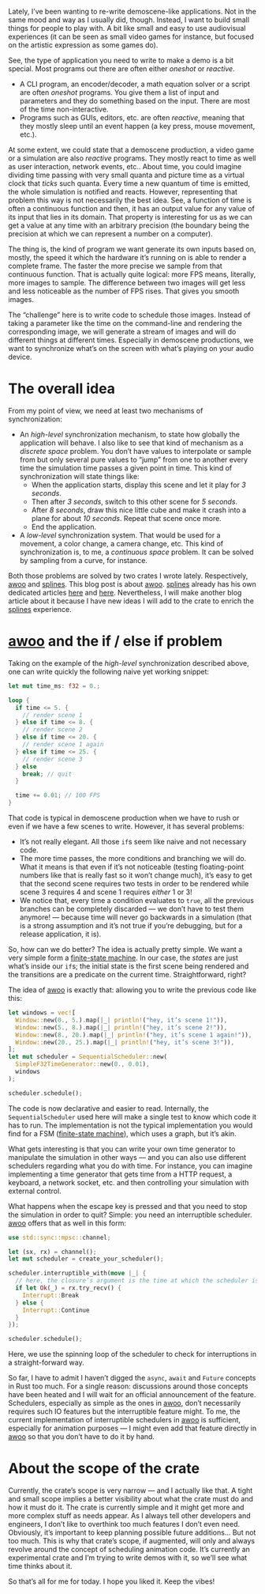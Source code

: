 Lately, I’ve been wanting to re-write demoscene-like applications. Not in the same mood and way as
I usually did, though. Instead, I want to build small things for people to play with. A bit like
small and easy to use audiovisual experiences (it can be seen as small video games for instance,
but focused on the artistic expression as some games do).

See, the type of application you need to write to make a demo is a bit special. Most programs out
there are often either _oneshot_ or _reactive_.

  - A CLI program, an encoder/decoder, a math equation solver or a script are often _oneshot_
    programs. You give them a list of input and parameters and they do something based on the input.
    There are most of the time non-interactive.
  - Programs such as GUIs, editors, etc. are often _reactive_, meaning that they mostly sleep until
    an event happen (a key press, mouse movement, etc.).

At some extent, we could state that a demoscene production, a video game or a simulation are also
_reactive_ programs. They mostly react to time as well as user interaction, network events, etc..
About time, you could imagine dividing time passing with very small quanta and picture time as a
virtual clock that _ticks_ such quanta. Every time a new quantum of time is emitted, the whole
simulation is notified and reacts. However, representing that problem this way is not necessarily
the best idea. See, a function of time is often a continuous function and then, it has an output
value for any value of its input that lies in its domain. That property is interesting for us as we
can get a value at any time with an arbitrary precision (the boundary being the precision at which
we can represent a number on a computer).

The thing is, the kind of program we want generate its own inputs based on, mostly, the speed it
which the hardware it’s running on is able to render a complete frame. The faster the more precise
we sample from that continuous function. That is actually quite logical: more FPS means, literally,
more images to sample. The difference between two images will get less and less noticeable as the
number of FPS rises. That gives you smooth images.

The “challenge” here is to write code to schedule those images. Instead of taking a parameter like
the time on the command-line and rendering the corresponding image, we will generate a stream of
images and will do different things at different times. Especially in demoscene productions, we want
to synchronize what’s on the screen with what’s playing on your audio device.

# The overall idea

From my point of view, we need at least two mechanisms of synchronization:

  - An *high-level* synchronization mechanism, to state how globally the application will behave.
    I also like to see that kind of mechanism as a _discrete space_ problem. You don’t have values
    to interpolate or sample from but only several pure values to “jump” from one to another every
    time the simulation time passes a given point in time. This kind of synchronization will state
    things like:
    - When the application starts, display this scene and let it play for _3 seconds_.
    - Then after _3 seconds_, switch to this other scene for _5 seconds_.
    - After _8 seconds_, draw this nice little cube and make it crash into a plane for about _10
      seconds_. Repeat that scene once more.
    - End the application.
  - A *low-level* synchronization system. That would be used for a movement, a color change, a
    camera change, etc. This kind of synchronization is, to me, a _continuous space_ problem. It
    can be solved by sampling from a curve, for instance.

Both those problems are solved by two crates I wrote lately. Respectively, [awoo] and [splines].
This blog post is about [awoo]. [splines] already has his own dedicated articles
[here](https://phaazon.net/blog/splines-introduction) and
[here](https://phaazon.net/blog/splines-1.0.0-rc.1). Nevertheless, I will make another blog article
about it because I have new ideas I will add to the crate to enrich the [splines] experience.

# [awoo] and the if / else if problem

Taking on the example of the *high-level* synchronization described above, one can write quickly the
following naive yet working snippet:

```rust
let mut time_ms: f32 = 0.;

loop {
  if time <= 5. {
    // render scene 1
  } else if time <= 8. {
    // render scene 2
  } else if time <= 20. {
    // render scene 1 again
  } else if time <= 25. {
    // render scene 3
  } else
    break; // quit
  }

  time += 0.01; // 100 FPS
}
```

That code is typical in demoscene production when we have to rush or even if we have a few scenes
to write. However, it has several problems:

  - It’s not really elegant. All those `if`s seem like naive and not necessary code.
  - The more time passes, the more conditions and branching we will do. What it means is that even
    if it’s not noticeable (testing floating-point numbers like that is really fast so it won’t
    change much), it’s easy to get that the second scene requires two tests in order to be rendered
    while scene 3 requires 4 and scene 1 requires _either_ 1 or 3!
  - We notice that, every time a condition evaluates to `true`, all the previous branches can be
    completely discarded — we don’t have to test them anymore! — because time will never go
    backwards in a simulation (that is a strong assumption and it’s not true if you’re debugging,
    but for a release application, it is).

So, how can we do better? The idea is actually pretty simple. We want a very simple form a
[finite-state machine]. In our case, the _states_ are just what’s inside our `if`s; the initial
state is the first scene being rendered and the transitions are a predicate on the current time.
Straightforward, right?

The idea of [awoo] is exactly that: allowing you to write the previous code like this:

```rust
let windows = vec![
  Window::new(0., 5.).map(|_| println!("hey, it’s scene 1!")),
  Window::new(5., 8.).map(|_| println!("hey, it’s scene 2!")),
  Window::new(8., 20.).map(|_| println!("hey, it’s scene 1 again!")),
  Window::new(20., 25.).map(|_| println!("hey, it’s scene 3!")),
];
let mut scheduler = SequentialScheduler::new(
  SimpleF32TimeGenerator::new(0., 0.01),
  windows
);

scheduler.schedule();
```

The code is now declarative and easier to read. Internally, the `SequentialScheduler` used here
will make a single test to know which code it has to run. The implementation is not the typical
implementation you would find for a FSM ([finite-state machine]), which uses a graph, but it’s akin.

What gets interesting is that you can write your own time generator to manipulate the simulation in
other ways — and you can also use different schedulers regarding what you do with time. For
instance, you can imagine implementing a time generator that gets time from a HTTP request, a
keyboard, a network socket, etc. and then controlling your simulation with external control.

What happens when the escape key is pressed and that you need to stop the simulation in order to
quit? Simple: you need an interruptible scheduler. [awoo] offers that as well in this form:

```rust
use std::sync::mpsc::channel;

let (sx, rx) = channel();
let mut scheduler = create_your_scheduler();

scheduler.interruptible_with(move |_| {
  // here, the closure’s argument is the time at which the scheduler is checking for interruptions
  if let Ok(_) = rx.try_recv() {
    Interrupt::Break
  } else {
    Interrupt::Continue
  }
});

scheduler.schedule();
```

Here, we use the spinning loop of the scheduler to check for interruptions in a straight-forward
way.

So far, I have to admit I haven’t digged the `async`, `await` and `Future` concepts in Rust too
much. For a single reason: discussions around those concepts have been heated and I will wait for an
official announcement of the feature. Schedulers, especially as simple as the ones in [awoo], don’t
necessarily requires such IO features but the interruptible feature might. To me, the current
implementation of interruptible schedulers in [awoo] is sufficient, especially for animation
purposes — I might even add that feature directly in [awoo] so that you don’t have to do it by hand.

# About the scope of the crate

Currently, the crate’s scope is very narrow — and I actually like that. A tight and small scope
implies a better visibility about what the crate must do and how it must do it. The crate is
currently simple and it might get more and more complex stuff as needs appear. As I always tell
other developers and engineers, I don’t like to overthink too much features I don’t even need.
Obviously, it’s important to keep planning possible future additions… But not too much. This is why
that crate’s scope, if augmented, will only and always revolve around the concept of scheduling
animation code. It’s currently an experimental crate and I’m trying to write demos with it, so we’ll
see what time thinks about it.

So that’s all for me for today. I hope you liked it. Keep the vibes!

[awoo]: https://crates.io/crates/awoo
[splines]: https://crates.io/crates/splines
[finite-state machine]: https://en.wikipedia.org/wiki/Finite-state_machine
